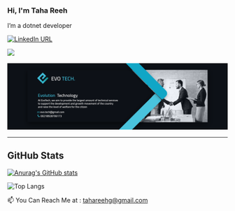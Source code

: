 ### Hi, I'm Taha Reeh

I’m a dotnet developer

[![LinkedIn URL](https://img.shields.io/static/v1?color=blue&label=linkedin&logo=linkedin&logoColor=white&style=for-the-badge&message=Connect)](https://www.linkedin.com/in/taha-reeh/)

![](https://komarev.com/ghpvc/?username=TahaReeh&color=blue&style=flat-square)



<img src="https://github.com/TahaReeh/TahaReeh/blob/Master/forGitHub.png" alt="EvoTech" />

<hr/>



## GitHub Stats

[![Anurag's GitHub stats](https://github-readme-stats.vercel.app/api?username=TahaReeh&show_icons=true&theme=github_dark)](https://github.com/TahaReeh/TahaReeh)

![Top Langs](https://github-readme-stats.vercel.app/api/top-langs/?username=TahaReeh&theme=github_dark&layout=compact)

</p>


📫 You Can Reach Me at : tahareehg@gmail.com

<!---
TahaReeh/TahaReeh is a ✨ special ✨ repository because its `README.md` (this file) appears on your GitHub profile.
You can click the Preview link to take a look at your changes.
--->
